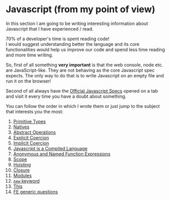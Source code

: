 # Javascript (from my point of view)

In this section I am going to be writing interesting information about Javascript that I have experienced / read.

70% of a developer's time is spent reading code!  
I would suggest understanding better the language and its core functionalities would help us improve our code and spend less time reading and more time writing.

So, first of all something **very important** is that the web console, node etc. are JavaScript-like. They are not behaving as the core Javascript spec expects. The only way to do that is to write Javascript on an empty file and run it on the browser!

Second of all always have the [Official Javascript Specs](https://www.ecma-international.org/publications/files/ECMA-ST/Ecma-262.pdf) opened on a tab and visit it every time you have a doubt about something.

You can follow the order in which I wrote them or just jump to the subject that interests you the most:

1.  [Primitive Types](primitive-types.md)
2.  [Natives](natives.md)
3.  [Abstract Operations](abstract-operations.md)
4.  [Explicit Coercion](explicit-coercion.md)
5.  [Implicit Coercion](implicit-coercion.md)
6.  [Javascript is a Compiled Language](javascript-is-a-compiled-language.md)
7.  [Anonymous and Named Function Expressions](function-expressions.md)
8.  [Scope](scope.md)
9.  [Hoisting](hoisting.md)
10. [Closure](closure.md)
11. [Modules](modules.md)
12. [`new` keyword](new.md)
13. [This](this.md)
14. [FE generic questions](questions/README.md)
